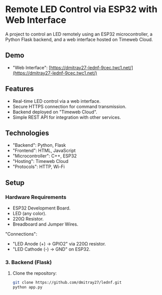 # Remote LED Control via ESP32 with Web Interface  
A project to control an LED remotely using an ESP32 microcontroller, a Python Flask backend, and a web interface hosted on Timeweb Cloud.

## Demo  
- "Web Interface": [https://dmitray27-lednf-9cec.twc1.net/](https://dmitray27-lednf-9cec.twc1.net/)  


## Features  
- Real-time LED control via a web interface.  
- Secure HTTPS connection for command transmission.  
- Backend deployed on "Timeweb Cloud".  
- Simple REST API for integration with other services.  

## Technologies  
- "Backend": Python, Flask  
- "Frontend": HTML, JavaScript  
- "Microcontroller": C++, ESP32  
- "Hosting": Timeweb Cloud  
- "Protocols": HTTP, Wi-Fi  

## Setup  
### Hardware Requirements  
- ESP32 Development Board.  
- LED (any color).  
- 220Ω Resistor.  
- Breadboard and Jumper Wires.  

"Connections":  
- "LED Anode (+) → GPIO2" via 220Ω resistor.  
- "LED Cathode (-) → GND" on ESP32.  

### 3. Backend (Flask)  
1. Clone the repository:  
   ```bash  
   git clone https://github.com/dmitray27/lednf.git  
   python app.py
